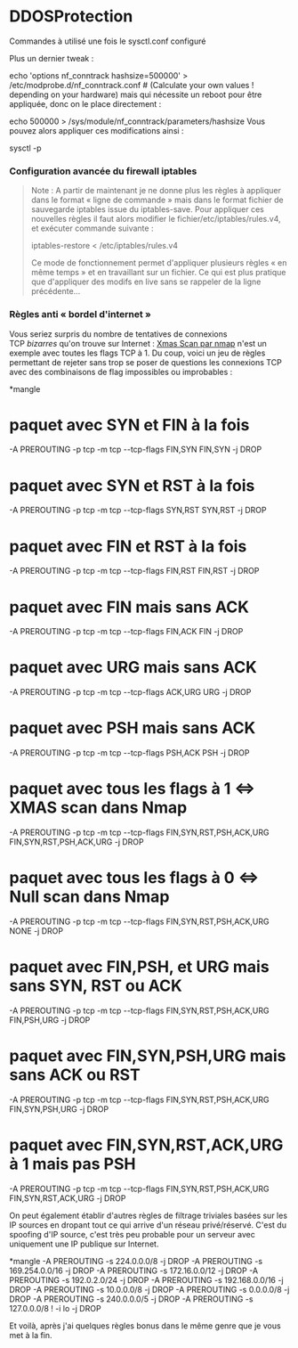 # DDOSProtection

Commandes à utilisé une fois le sysctl.conf configuré

Plus un dernier tweak :

echo 'options nf_conntrack hashsize=500000' > /etc/modprobe.d/nf_conntrack.conf # (Calculate your own values ! depending on your hardware)
mais qui nécessite un reboot pour être appliquée, donc on le place directement :

echo 500000 > /sys/module/nf_conntrack/parameters/hashsize
Vous pouvez alors appliquer ces modifications ainsi :

sysctl -p

### Configuration avancée du firewall iptables

> Note : A partir de maintenant je ne donne plus les règles à appliquer dans le format « ligne de commande » mais dans le format fichier de sauvegarde iptables issue du iptables-save. Pour appliquer ces nouvelles règles il faut alors modifier le fichier/etc/iptables/rules.v4, et exécuter commande suivante :
>
> iptables-restore < /etc/iptables/rules.v4
>
> Ce mode de fonctionnement permet d'appliquer plusieurs règles « en même temps » et en travaillant sur un fichier. Ce qui est plus pratique que d'appliquer des modifs en live sans se rappeler de la ligne précédente...

### Règles anti « bordel d'internet »

Vous seriez surpris du nombre de tentatives de connexions TCP *bizarres* qu'on trouve sur Internet : [Xmas Scan par nmap](https://nmap.org/man/fr/man-port-scanning-techniques.html) n'est un exemple avec toutes les flags TCP à 1. Du coup, voici un jeu de règles permettant de rejeter sans trop se poser de questions les connexions TCP avec des combinaisons de flag impossibles ou improbables :

*mangle
# paquet avec SYN et FIN à la fois
-A PREROUTING -p tcp -m tcp --tcp-flags FIN,SYN FIN,SYN -j DROP
# paquet avec SYN et RST à la fois
-A PREROUTING -p tcp -m tcp --tcp-flags SYN,RST SYN,RST -j DROP
# paquet avec FIN et RST à la fois
-A PREROUTING -p tcp -m tcp --tcp-flags FIN,RST FIN,RST -j DROP
# paquet avec FIN mais sans ACK
-A PREROUTING -p tcp -m tcp --tcp-flags FIN,ACK FIN -j DROP
# paquet avec URG mais sans ACK
-A PREROUTING -p tcp -m tcp --tcp-flags ACK,URG URG -j DROP
# paquet avec PSH mais sans ACK
-A PREROUTING -p tcp -m tcp --tcp-flags PSH,ACK PSH -j DROP
# paquet avec tous les flags à 1 <=> XMAS scan dans Nmap
-A PREROUTING -p tcp -m tcp --tcp-flags FIN,SYN,RST,PSH,ACK,URG FIN,SYN,RST,PSH,ACK,URG -j DROP
# paquet avec tous les flags à 0 <=> Null scan dans Nmap
-A PREROUTING -p tcp -m tcp --tcp-flags FIN,SYN,RST,PSH,ACK,URG NONE -j DROP
# paquet avec FIN,PSH, et URG mais sans SYN, RST ou ACK
-A PREROUTING -p tcp -m tcp --tcp-flags FIN,SYN,RST,PSH,ACK,URG FIN,PSH,URG -j DROP
# paquet avec FIN,SYN,PSH,URG mais sans ACK ou RST
-A PREROUTING -p tcp -m tcp --tcp-flags FIN,SYN,RST,PSH,ACK,URG FIN,SYN,PSH,URG -j DROP
# paquet avec FIN,SYN,RST,ACK,URG à 1 mais pas PSH
-A PREROUTING -p tcp -m tcp --tcp-flags FIN,SYN,RST,PSH,ACK,URG FIN,SYN,RST,ACK,URG -j DROP

On peut également établir d'autres règles de filtrage triviales basées sur les IP sources en dropant tout ce qui arrive d'un réseau privé/réservé. C'est du spoofing d'IP source, c'est très peu probable pour un serveur avec uniquement une IP publique sur Internet.

*mangle
-A PREROUTING -s 224.0.0.0/8 -j DROP
-A PREROUTING -s 169.254.0.0/16 -j DROP
-A PREROUTING -s 172.16.0.0/12 -j DROP
-A PREROUTING -s 192.0.2.0/24 -j DROP
-A PREROUTING -s 192.168.0.0/16 -j DROP
-A PREROUTING -s 10.0.0.0/8 -j DROP
-A PREROUTING -s 0.0.0.0/8 -j DROP
-A PREROUTING -s 240.0.0.0/5 -j DROP
-A PREROUTING -s 127.0.0.0/8 ! -i lo -j DROP

Et voilà, après j'ai quelques règles bonus dans le même genre que je vous met à la fin.
